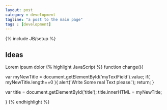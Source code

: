 ```yaml
---
layout: post
category : development
tagline: "a post to the main page"
tags : [development]
---
```

{% include JB/setup %}

## Ideas
Lorem ipsum dolor
{% highlight JavaScript %}
function change(){

   var myNewTitle = document.getElementById('myTextField').value;
   if( myNewTitle.length==0 ){
       alert('Write Some real Text please.');
   return;
   }

   var title = document.getElementById('title');
   title.innerHTML = myNewTitle;

}
{% endhighlight %}
